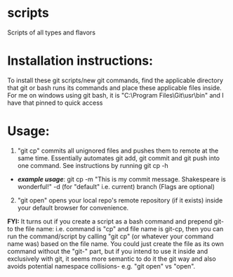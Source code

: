 # scripts
Scripts of all types and flavors

# Installation instructions: 
To install these git scripts/new git commands, find the applicable directory that git or bash runs its commands and place these applicable files inside. For me on windows using git bash, it is "C:\Program Files\Git\usr\bin" and I have that pinned to quick access

# Usage:
1. "git cp" commits all unignored files and pushes them to remote at the same time. Essentially automates git add, git commit and git push into one command. See instructions by running git cp -h
* ***example usage***: git cp -m "This is my commit message. Shakespeare is wonderful!" -d (for "default" i.e. current) branch 
(Flags are optional)
2. "git open" opens your local repo's remote repository (if it exists) inside your default browser for convenience.

**FYI:** It turns out if you create a script as a bash command and prepend git- to the file name: i.e. command is "cp" and file name is git-cp, then you can run the command/script by calling "git cp" (or whatever your command name was) based on the file name. You could just create the file as its own command without the "git-" part, but if you intend to use it inside and exclusively with git, it seems more semantic to do it the git way and also avoids potential namespace collisions- e.g. "git open" vs "open". 
